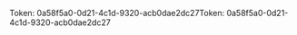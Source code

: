 <span data-ttu-id="f2930-101">Token: 0a58f5a0-0d21-4c1d-9320-acb0dae2dc27</span><span class="sxs-lookup"><span data-stu-id="f2930-101">Token: 0a58f5a0-0d21-4c1d-9320-acb0dae2dc27</span></span>